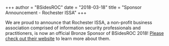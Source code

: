 +++
author = "BSidesROC"
date = "2018-03-18"
title = "Sponsor Announcement - Rochester ISSA"
+++

We are proud to announce that Rochester ISSA, a non-profit business association comprised of information security professionals and practitioners, is now an official Bronze Sponsor of BSidesROC 2018!  [Please check out their website](https://www.rocissa.org/) to learn more about them.
